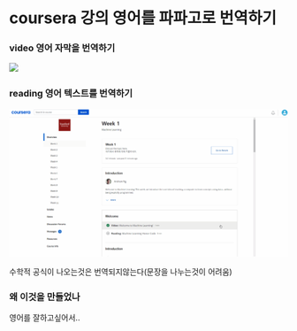 # coursera 강의 영어를 파파고로 번역하기

### video 영어 자막을 번역하기
<img src="https://github.com/hahacandy/coursera_with_papago/raw/main/video_papago.gif?raw=true"  width="800">   

### reading 영어 텍스트를 번역하기
<img src="https://github.com/hahacandy/coursera_with_papago/blob/main/reading_papago.gif?raw=true"  width="800">
   
수학적 공식이 나오는것은 번역되지않는다(문장을 나누는것이 어려움)   

### 왜 이것을 만들었나   
영어를 잘하고싶어서..